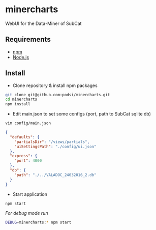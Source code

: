 # minercharts
WebUI for the Data-Miner of SubCat

## Requirements
* [npm](https://www.npmjs.com/)
* [Node.js](http://nodejs.org/)

## Install
* Clone repository & install npm packages
```sh
git clone git@github.com:podsi/minercharts.git
cd minercharts
npm install
```

* Edit main.json to set some configs (port, path to SubCat sqlite db)
```sh
vim config/main.json
```

```json
{
  "defaults": {
    "partialsDir": "/views/partials",
    "uiSettingsPath": "./config/ui.json"
  },
  "express": {
    "port": 4000
  },
  "db": {
    "path": "./../VALADOC_24032016_2.db"
  }
}
```

* Start application
```sh
npm start
```
_For debug mode run_
```sh
DEBUG=minercharts:* npm start
```